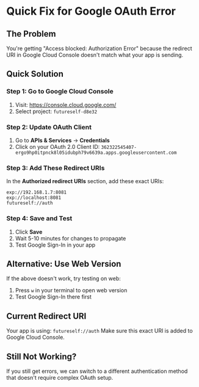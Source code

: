 # Quick Fix for Google OAuth Error

## The Problem
You're getting "Access blocked: Authorization Error" because the redirect URI in Google Cloud Console doesn't match what your app is sending.

## Quick Solution

### Step 1: Go to Google Cloud Console
1. Visit: https://console.cloud.google.com/
2. Select project: `futureself-d8e32`

### Step 2: Update OAuth Client
1. Go to **APIs & Services** → **Credentials**
2. Click on your OAuth 2.0 Client ID: `362322545407-ergo9hp0itpnck8l05idubph79v6639a.apps.googleusercontent.com`

### Step 3: Add These Redirect URIs
In the **Authorized redirect URIs** section, add these exact URIs:

```
exp://192.168.1.7:8081
exp://localhost:8081
futureself://auth
```

### Step 4: Save and Test
1. Click **Save**
2. Wait 5-10 minutes for changes to propagate
3. Test Google Sign-In in your app

## Alternative: Use Web Version
If the above doesn't work, try testing on web:
1. Press `w` in your terminal to open web version
2. Test Google Sign-In there first

## Current Redirect URI
Your app is using: `futureself://auth`
Make sure this exact URI is added to Google Cloud Console.

## Still Not Working?
If you still get errors, we can switch to a different authentication method that doesn't require complex OAuth setup.
